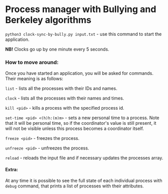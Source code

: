 # Process manager with Bullying and Berkeley algorithms


`python3 clock-sync-by-bully.py input.txt` - use this command to start the application.

**NB!** Clocks go up by one minute every 5 seconds.

### How to move around:

Once you have started an application, you will be asked for commands. 
Their meaning is as follows:

`list` - lists all the processes with their IDs and names.

`clock` - lists all the processes with their names and times.

`kill <pid>` - kills a process with the specified process id.

`set-time <pid> <(h)h:(m)m>` - sets a new personal time to a process. Note that it will be personal time,
so if the coordinator's value is still present, it will not be visible unless this
process becomes a coordinator itself.

`freeze <pid>` - freezes the process.

`unfreeze <pid>` - unfreezes the process.

`reload` - reloads the input file and if necessary updates the processes array. 

#### Extra:

At any time it is possible to see the full state of each individual process with 
`debug` command, that prints a list of processes with their attributes.
